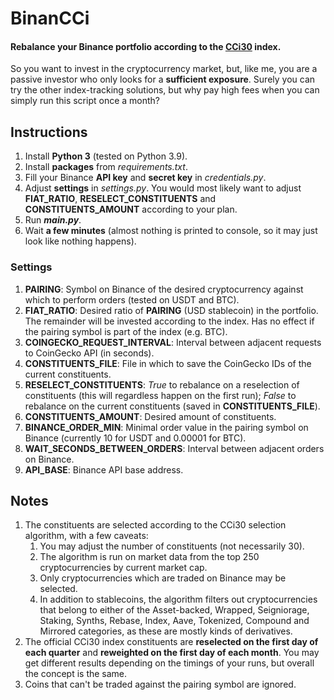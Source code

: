# BinanCCi

#### Rebalance your Binance portfolio according to the [CCi30](https://cci30.com/) index.

So you want to invest in the cryptocurrency market, but, like me, you are a passive investor who only looks for a **sufficient exposure**. Surely you can try the other index-tracking solutions, but why pay high fees when you can simply run this script once a month?

## Instructions

1. Install **Python 3** (tested on Python 3.9).
2. Install **packages** from *requirements.txt*.
3. Fill your Binance **API key** and **secret key** in *credentials.py*.
4. Adjust **settings** in *settings.py*. You would most likely want to adjust **FIAT_RATIO**, **RESELECT_CONSTITUENTS** and **CONSTITUENTS_AMOUNT** according to your plan.
5. Run ***main.py***.
6. Wait **a few minutes** (almost nothing is printed to console, so it may just look like nothing happens).

### Settings

1. **PAIRING**: Symbol on Binance of the desired cryptocurrency against which to perform orders (tested on USDT and BTC).
2. **FIAT_RATIO**: Desired ratio of **PAIRING** (USD stablecoin) in the portfolio. The remainder will be invested according to the index. Has no effect if the pairing symbol is part of the index (e.g. BTC).
3. **COINGECKO_REQUEST_INTERVAL**: Interval between adjacent requests to CoinGecko API (in seconds).
4. **CONSTITUENTS_FILE**: File in which to save the CoinGecko IDs of the current constituents.
5. **RESELECT_CONSTITUENTS**: *True* to rebalance on a reselection of constituents (this will regardless happen on the first run); *False* to rebalance on the current constituents (saved in **CONSTITUENTS_FILE**).
6. **CONSTITUENTS_AMOUNT**: Desired amount of constituents.
7. **BINANCE_ORDER_MIN**: Minimal order value in the pairing symbol on Binance (currently 10 for USDT and 0.00001 for BTC).
8. **WAIT_SECONDS_BETWEEN_ORDERS**: Interval between adjacent orders on Binance.
9. **API_BASE**: Binance API base address.

## Notes

1. The constituents are selected according to the CCi30 selection algorithm, with a few caveats:
   1. You may adjust the number of constituents (not necessarily 30).
   2. The algorithm is run on market data from the top 250 cryptocurrencies by current market cap.
   3. Only cryptocurrencies which are traded on Binance may be selected.
   4. In addition to stablecoins, the algorithm filters out cryptocurrencies that belong to either of the Asset-backed, Wrapped, Seigniorage, Staking, Synths, Rebase, Index, Aave, Tokenized, Compound and Mirrored categories, as these are mostly kinds of derivatives.
2. The official CCi30 index constituents are **reselected on the first day of each quarter** and **reweighted on the first day of each month**. You may get different results depending on the timings of your runs, but overall the concept is the same.
3. Coins that can't be traded against the pairing symbol are ignored.
